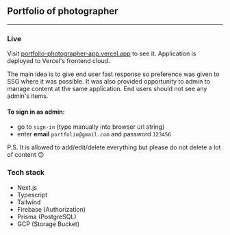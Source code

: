 ## Portfolio of photographer

---

### Live
Visit [portfolio-photographer-app.vercel.app](https://portfolio-photographer-app.vercel.app) to see it. Application is deployed to Vercel's frontend cloud.

The main idea is to give end user fast response so preference was given to SSG where it was possible. It was also provided opportunity to admin to manage content at the same application. 
End users should not see any admin's items. 

#### To sign in as admin:
- go to `sign-in` (type manually into browser url string)
- enter **email** `portfolio@gmail.com` and password `123456`

P.S. It is allowed to add/edit/delete everything but please do not delete a lot of content 😊

### Tech stack

- Next.js
- Typescript
- Tailwind
- Firebase (Authorization)
- Prisma (PostgreSQL)
- GCP (Storage Bucket)
